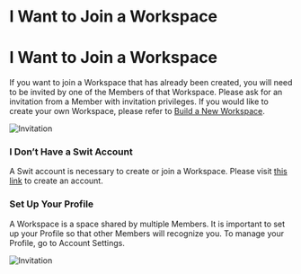 # I Want to Join a Workspace

I Want to Join a Workspace
==========================

 If you want to join a Workspace that has already been created, you will need to be invited by one of the Members of that Workspace. Please ask for an invitation from a Member with invitation privileges. If you would like to create your own Workspace, please refer to [Build a New Workspace](https://help.swit.io/feature/19021808473085p1BBi/1902180857514J9ytE3).

 ![Invitation](https://files.swit.io/help_image/GS_02_Email.png)   
 ### I Don’t Have a Swit Account

 A Swit account is necessary to create or join a Workspace. Please visit [this link](https://swit.io/auth/register) to create an account.

   
 ### Set Up Your Profile

 A Workspace is a space shared by multiple Members. It is important to set up your Profile so that other Members will recognize you. To manage your Profile, go to Account Settings.

 ![Invitation](https://files.swit.io/help_image/GS_02_Profile_settings.png) 